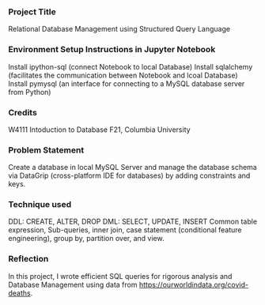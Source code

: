 ### Project Title
Relational Database Management using Structured Query Language

### Environment Setup Instructions in Jupyter Notebook
Install ipython-sql (connect Notebook to local Database)
Install sqlalchemy (facilitates the communication between Notebook and lcoal Database)
Install pymysql (an interface for connecting to a MySQL database server from Python)

### Credits
W4111 Intoduction to Database F21, Columbia University

### Problem Statement
Create a database in local MySQL Server and manage the database schema via DataGrip (cross-platform IDE for databases) by adding constraints and keys.

### Technique used
DDL: CREATE, ALTER, DROP
DML: SELECT, UPDATE, INSERT
Common table expression, Sub-queries, inner join, case statement (conditional feature engineering), group by, partition over, and view.

### Reflection
In this project, I wrote efficient SQL queries for rigorous analysis and Database Management using data 
from https://ourworldindata.org/covid-deaths. 
